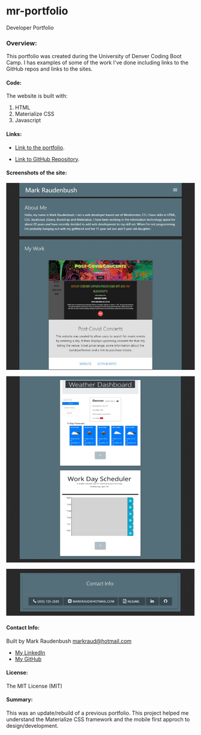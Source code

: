 # mr-portfolio
Developer Portfolio

### Overview:
This portfolio was created during the University of Denver Coding Boot Camp.  I has examples of some of the work I've done including links to the GitHub repos and links to the sites. 


#### Code: 
The website is built with:
1. HTML
2. Materialize CSS
3. Javascript


#### Links:

- [Link to the portfolio](https://markraud.github.io/mr-portfolio/).

- [Link to GitHub Repository](https://github.com/markraud/mr-portfolio).



#### Screenshots of the site:

![top of the site](./assets/images/dev_portfolio_screenshot1.jpg "Top")

![middle of the site](./assets/images/dev_portfolio_screenshot2.jpg "Middle")

![bottom of the site](./assets/images/dev_portfolio_screenshot3.jpg "Bottom")

#### Contact Info:
Built by Mark Raudenbush
markraud@hotmail.com
- [My LinkedIn](https://www.linkedin.com/in/markraudenbush)
- [My GitHub](https://github.com/markraud)

#### License:
The MIT License (MIT)

#### Summary:

This was an update/rebuild of a previous portfolio.  This project helped me understand the Materialize CSS framework and the mobile first approch to design/development.

